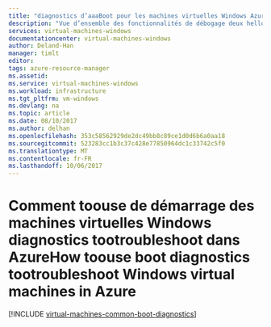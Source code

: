 ```yaml
---
title: "diagnostics d’aaaBoot pour les machines virtuelles Windows Azure | Documentation de Microsoft"
description: "Vue d’ensemble des fonctionnalités de débogage deux hello pour les machines virtuelles Windows Azure"
services: virtual-machines-windows
documentationcenter: virtual-machines-windows
author: Deland-Han
manager: timlt
editor: 
tags: azure-resource-manager
ms.assetid: 
ms.service: virtual-machines-windows
ms.workload: infrastructure
ms.tgt_pltfrm: vm-windows
ms.devlang: na
ms.topic: article
ms.date: 08/10/2017
ms.author: delhan
ms.openlocfilehash: 353c58562929de2dc49bb8c89ce1d0d6b6a0aa18
ms.sourcegitcommit: 523283cc1b3c37c428e77850964dc1c33742c5f0
ms.translationtype: MT
ms.contentlocale: fr-FR
ms.lasthandoff: 10/06/2017
---
```

# <a name="how-toouse-boot-diagnostics-tootroubleshoot-windows-virtual-machines-in-azure"></a><span data-ttu-id="b6c69-103">Comment toouse de démarrage des machines virtuelles Windows diagnostics tootroubleshoot dans Azure</span><span class="sxs-lookup"><span data-stu-id="b6c69-103">How toouse boot diagnostics tootroubleshoot Windows virtual machines in Azure</span></span>

[!INCLUDE [virtual-machines-common-boot-diagnostics](../../../includes/virtual-machines-common-boot-diagnostics.md)]